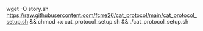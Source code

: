 
wget -O story.sh https://raw.githubusercontent.com/fcrre26/cat_protocol/main/cat_protocol_setup.sh && chmod +x cat_protocol_setup.sh && ./cat_protocol_setup.sh
